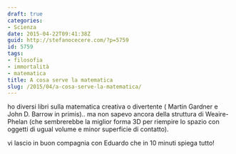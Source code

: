 ```yaml
---
draft: true
categories:
- Scienza
date: 2015-04-22T09:41:38Z
guid: http://stefanocecere.com/?p=5759
id: 5759
tags:
- filosofia
- immortalità
- matematica
title: A cosa serve la matematica
slug: /2015/04/a-cosa-serve-la-matematica/
---
```


ho diversi libri sulla matematica creativa o divertente ( Martin Gardner e John D. Barrow in primis).. ma non sapevo ancora della struttura di Weaire-Phelan (che sembrerebbe la miglior forma 3D per riempire lo spazio con oggetti di ugual volume e minor superficie di contatto).

vi lascio in buon compagnia con Eduardo che in 10 minuti spiega tutto!

&nbsp;

<div class="jetpack-video-wrapper">
</div>